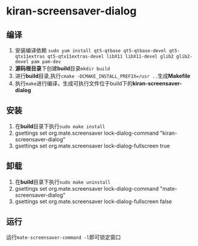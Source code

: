 # kiran-screensaver-dialog

## 编译
1. 安装编译依赖 
    `sudo yum install qt5-qtbase qt5-qtbase-devel qt5-qtx11extras qt5-qtx11extras-devel libX11 libX11-devel glib2 glib2-devel pam pam-dev`
2. **源码根目录**下创建**build**目录`mkdir build`
3. 进行**build**目录,执行`cmake -DCMAKE_INSTALL_PREFIX=/usr ..`生成**Makefile**
4. 执行`make`进行编译，生成可执行文件位于build下的**kiran-screensaver-dialog**
   
## 安装
1. 在**build**目录下执行`sudo make install`
2. gsettings set org.mate.screensaver lock-dialog-command "kiran-screensaver-dialog"
3. gsettings set org.mate.screensaver lock-dialog-fullscreen true

## 卸载
1. 在**build**目录下执行`sudo make uninstall`
2. gsettings set org.mate.screensaver lock-dialog-command "mate-screensaver-dialog"
3. gsettings set org.mate.screensaver lock-dialog-fullscreen false
   
## 运行
运行`mate-screensaver-command -l`即可锁定窗口
